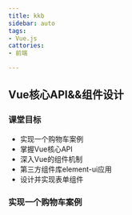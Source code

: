 ```yaml
---
title: kkb
sidebar: auto
tags: 
- Vue.js
cattories: 
- 前端

---
```


## Vue核心API&&组件设计

### 课堂目标

- 实现一个购物车案例
- 掌握Vue核心API
- 深入Vue的组件机制
- 第三方组件库element-ui应用
- 设计并实现表单组件

### 实现一个购物车案例
